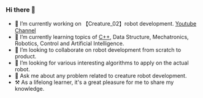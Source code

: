 ### Hi there 👋

<!--
**ImChong/ImChong** is a ✨ _special_ ✨ repository because its `README.md` (this file) appears on your GitHub profile.
Here are some ideas to get you started:
-->


- 🔭 I’m currently working on 【Creature_02】robot development. [Youtube Channel](https://www.youtube.com/channel/UCvgaY4CT1vo6QvgaJ-vQnWA)
- 🌱 I’m currently learning topics of [C++](https://imchong.github.io/CPP_LearningNotes.github.io/), Data Structure, Mechatronics, Robotics, Control and Artificial Intelligence. 
- 🦾 I’m looking to collaborate on robot development from scratch to product.
- 🤔 I’m looking for various interesting algorithms to apply on the actual robot.
- 💬 Ask me about any problem related to creature robot development.
- ⚒ As a lifelong learner, it's a great pleasure for me to share my knowledge. 
<!--
- 📫 How to reach me: ...
- 😄 Pronouns: ...
- ⚡ Fun fact: ...
-->
